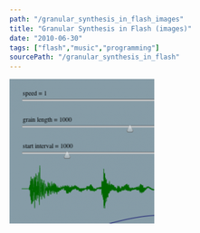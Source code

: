 ```yaml
---
path: "/granular_synthesis_in_flash_images"
title: "Granular Synthesis in Flash (images)"
date: "2010-06-30"
tags: ["flash","music","programming"]
sourcePath: "/granular_synthesis_in_flash"
---
```


 ![granular.png_hexagon.png](granular.png_hexagon.png)